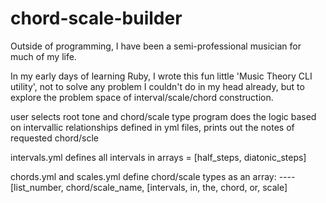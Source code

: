 # chord-scale-builder
Outside of programming, I have been a semi-professional musician for much of my life.  

In my early days of learning Ruby, I wrote this fun little 'Music Theory CLI utility', not to solve any problem I couldn't do in my head already, but to explore the problem space of interval/scale/chord construction.   


user selects root tone and chord/scale type
program does the logic based on intervallic relationships defined in yml files, prints out the notes of requested chord/scle

intervals.yml defines all intervals in arrays = [half_steps, diatonic_steps]

chords.yml and scales.yml define chord/scale types as an array:
----[list_number, chord/scale_name, [intervals, in, the, chord, or, scale]

